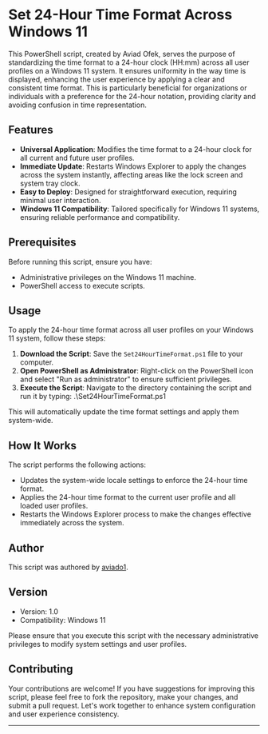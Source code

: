 # Set 24-Hour Time Format Across Windows 11

This PowerShell script, created by Aviad Ofek, serves the purpose of standardizing the time format to a 24-hour clock (HH:mm) across all user profiles on a Windows 11 system. It ensures uniformity in the way time is displayed, enhancing the user experience by applying a clear and consistent time format. This is particularly beneficial for organizations or individuals with a preference for the 24-hour notation, providing clarity and avoiding confusion in time representation.

## Features

- **Universal Application**: Modifies the time format to a 24-hour clock for all current and future user profiles.
- **Immediate Update**: Restarts Windows Explorer to apply the changes across the system instantly, affecting areas like the lock screen and system tray clock.
- **Easy to Deploy**: Designed for straightforward execution, requiring minimal user interaction.
- **Windows 11 Compatibility**: Tailored specifically for Windows 11 systems, ensuring reliable performance and compatibility.

## Prerequisites

Before running this script, ensure you have:
- Administrative privileges on the Windows 11 machine.
- PowerShell access to execute scripts.

## Usage

To apply the 24-hour time format across all user profiles on your Windows 11 system, follow these steps:

1. **Download the Script**: Save the `Set24HourTimeFormat.ps1` file to your computer.
2. **Open PowerShell as Administrator**: Right-click on the PowerShell icon and select "Run as administrator" to ensure sufficient privileges.
3. **Execute the Script**: Navigate to the directory containing the script and run it by typing:
.\Set24HourTimeFormat.ps1

This will automatically update the time format settings and apply them system-wide.

## How It Works

The script performs the following actions:
- Updates the system-wide locale settings to enforce the 24-hour time format.
- Applies the 24-hour time format to the current user profile and all loaded user profiles.
- Restarts the Windows Explorer process to make the changes effective immediately across the system.

## Author
This script was authored by [aviado1](https://github.com/aviado1).

## Version

- Version: 1.0
- Compatibility: Windows 11

Please ensure that you execute this script with the necessary administrative privileges to modify system settings and user profiles.

## Contributing

Your contributions are welcome! If you have suggestions for improving this script, please feel free to fork the repository, make your changes, and submit a pull request. Let's work together to enhance system configuration and user experience consistency.

---
